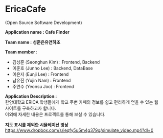 # EricaCafe
 (Open Source Software Development)

**Application name : Cafe Finder**

**Team name : 성준은유연하조**

**Team member :** <br>
- 김성훈 (Seonghun Kim) : Frontend, Backend <br>
- 이준호 (Junho Lee) : Backend, DataBase <br>
- 이은지 (Eunji Lee) : Frontend <br>
- 남유진 (Yujin Nam) : Frontend <br>
- 주연수 (Yeonsu Joo) : Frontend <br>

**Application Description :** <br>
한양대학교 ERICA 학생들에게 학교 주변 카페의 정보를 쉽고 편리하게 얻을 수 있는 웹 사이트를 구축하고자 합니다. <br>
이외에 자세한 내용은 프로젝트를 통해 보실 수 있습니다.

**지도 표시를 제외한 시뮬레이션 영상** <br>
https://www.dropbox.com/s/leqfy5u5m4g379g/simulate_video.mp4?dl=0

